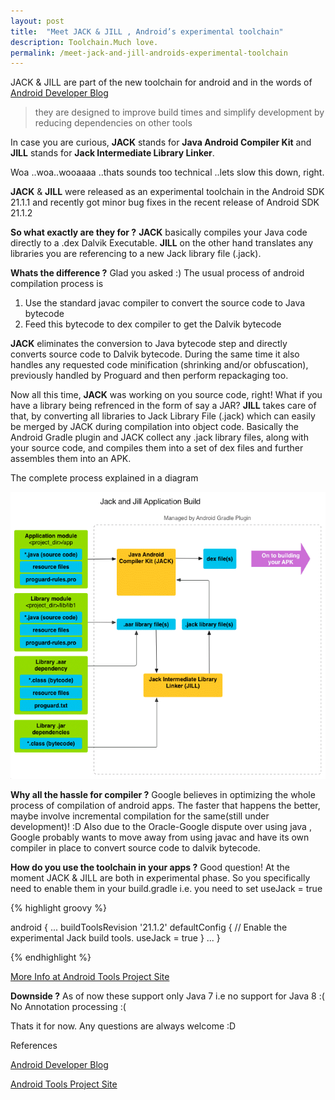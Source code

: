 ```yaml
---
layout: post
title:  "Meet JACK & JILL , Android’s experimental toolchain"
description: Toolchain.Much love.
permalink: /meet-jack-and-jill-androids-experimental-toolchain
---
```


JACK & JILL are part of the new toolchain for android and in the words of [Android Developer Blog](http://android-developers.blogspot.co.uk/2014/12/hello-world-meet-our-new-experimental.html) 

> they are designed to improve build times and simplify development by reducing dependencies on other tools

In case you are curious, **JACK** stands for **Java Android Compiler Kit** and **JILL** stands for  **Jack Intermediate Library Linker**.

Woa ..woa..wooaaaa ..thats sounds too technical ..lets slow this down, right.

**JACK** & **JILL** were released as an experimental toolchain in the Android SDK  21.1.1 and recently got minor bug fixes in the recent release of Android SDK 21.1.2

**So what exactly are they for  ?** 
**JACK** basically compiles your Java code directly to a .dex Dalvik Executable.
**JILL** on the other hand translates any libraries you are referencing to a new Jack library file (.jack).

**Whats the difference ?**
Glad you asked :)
The usual process of android compilation process is
1. Use the standard javac compiler to convert the source code to Java bytecode
2. Feed this bytecode to dex compiler to get the Dalvik bytecode

**JACK** eliminates the conversion to Java bytecode step and directly converts source code to Dalvik bytecode. During the same time it also handles any requested code minification (shrinking and/or obfuscation), previously handled by Proguard and then perform repackaging too.

Now all this time, **JACK** was working on you source code, right!
What if you have a library being refrenced in the form of say a JAR?
**JILL** takes care of that, by converting all libraries to Jack Library File (.jack) which can easily be merged by JACK during compilation into object code.
Basically the Android Gradle plugin and JACK collect any .jack library files, along with your source code, and compiles them into a set of dex files and further assembles them into an APK.

The complete process explained in a diagram

[![Jack & Jill Application Build](/assets/images/posts/2015-07-21-meet-jack-and-jill-androids-experimental-toolchain/jacksitesdiagram.png "Jack & Jill Application Build")](/assets/images/posts/2015-07-21-meet-jack-and-jill-androids-experimental-toolchain/jacksitesdiagram.png)

**Why all the hassle for compiler ?**
Google believes in optimizing the whole process of  compilation of android apps. The faster that happens the better, maybe involve incremental compilation for the same(still under development)! :D
Also due to the Oracle-Google dispute over using java , Google probably wants to move away from using javac and have its own compiler in place to convert source code to dalvik bytecode.

**How do you use the toolchain in your apps ?**
Good question! At the moment JACK & JILL are both in experimental phase.
So you specifically need to enable them in your build.gradle i.e. you need to set useJack = true 

{% highlight groovy %}

android {
    ...
     buildToolsRevision '21.1.2'
     defaultConfig {
         // Enable the experimental Jack build tools.
         useJack = true
         }
    ...
 }

{% endhighlight %}

[More Info at Android Tools Project Site](http://tools.android.com/tech-docs/jackandjill)

**Downside ?**
As of now these support only Java 7 i.e no support for Java 8 :(
No Annotation processing :(

Thats it for now.
Any questions are always welcome :D

References

[Android Developer Blog](http://android-developers.blogspot.co.uk/2014/12/hello-world-meet-our-new-experimental.html)

[Android Tools Project Site](http://tools.android.com/tech-docs/jackandjill)